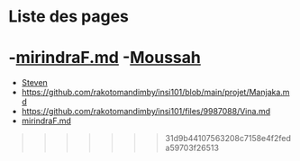
# Liste des pages

-[mirindraF.md](https://github.com/rakotomandimby/insi101/blob/main/projet/mirindraF.md)
-[Moussah](Moussah.md)
=======

- [Steven](https://github.com/rakotomandimby/insi101/blob/main/projet/Steven.md)
- https://github.com/rakotomandimby/insi101/blob/main/projet/Manjaka.md
- https://github.com/rakotomandimby/insi101/files/9987088/Vina.md
- [mirindraF.md](https://github.com/rakotomandimby/insi101/blob/main/projet/mirindraF.md)

>>>>>>> 31d9b44107563208c7158e4f2feda59703f26513
